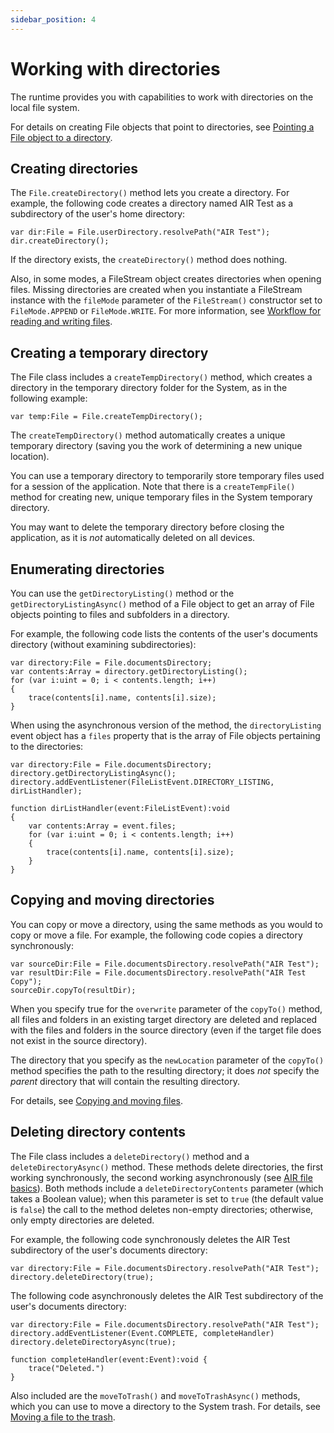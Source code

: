 ```yaml
---
sidebar_position: 4
---
```


# Working with directories

The runtime provides you with capabilities to work with directories on the local
file system.

For details on creating File objects that point to directories, see
[Pointing a File object to a directory](./working-with-file-objects-in-air.md#pointing-a-file-object-to-a-directory).

## Creating directories

The `File.createDirectory()` method lets you create a directory. For example,
the following code creates a directory named AIR Test as a subdirectory of the
user's home directory:

    var dir:File = File.userDirectory.resolvePath("AIR Test");
    dir.createDirectory();

If the directory exists, the `createDirectory()` method does nothing.

Also, in some modes, a FileStream object creates directories when opening files.
Missing directories are created when you instantiate a FileStream instance with
the `fileMode` parameter of the `FileStream()` constructor set to
`FileMode.APPEND` or `FileMode.WRITE`. For more information, see
[Workflow for reading and writing files](./reading-and-writing-files/workflow-for-reading-and-writing-files.md).

## Creating a temporary directory

The File class includes a `createTempDirectory()` method, which creates a
directory in the temporary directory folder for the System, as in the following
example:

    var temp:File = File.createTempDirectory();

The `createTempDirectory()` method automatically creates a unique temporary
directory (saving you the work of determining a new unique location).

You can use a temporary directory to temporarily store temporary files used for
a session of the application. Note that there is a `createTempFile()` method for
creating new, unique temporary files in the System temporary directory.

You may want to delete the temporary directory before closing the application,
as it is _not_ automatically deleted on all devices.

## Enumerating directories

You can use the `getDirectoryListing()` method or the
`getDirectoryListingAsync()` method of a File object to get an array of File
objects pointing to files and subfolders in a directory.

For example, the following code lists the contents of the user's documents
directory (without examining subdirectories):

    var directory:File = File.documentsDirectory;
    var contents:Array = directory.getDirectoryListing();
    for (var i:uint = 0; i < contents.length; i++)
    {
    	trace(contents[i].name, contents[i].size);
    }

When using the asynchronous version of the method, the `directoryListing` event
object has a `files` property that is the array of File objects pertaining to
the directories:

    var directory:File = File.documentsDirectory;
    directory.getDirectoryListingAsync();
    directory.addEventListener(FileListEvent.DIRECTORY_LISTING, dirListHandler);

    function dirListHandler(event:FileListEvent):void
    {
    	var contents:Array = event.files;
    	for (var i:uint = 0; i < contents.length; i++)
    	{
    		trace(contents[i].name, contents[i].size);
    	}
    }

## Copying and moving directories

You can copy or move a directory, using the same methods as you would to copy or
move a file. For example, the following code copies a directory synchronously:

    var sourceDir:File = File.documentsDirectory.resolvePath("AIR Test");
    var resultDir:File = File.documentsDirectory.resolvePath("AIR Test Copy");
    sourceDir.copyTo(resultDir);

When you specify true for the `overwrite` parameter of the `copyTo()` method,
all files and folders in an existing target directory are deleted and replaced
with the files and folders in the source directory (even if the target file does
not exist in the source directory).

The directory that you specify as the `newLocation` parameter of the `copyTo()`
method specifies the path to the resulting directory; it does _not_ specify the
_parent_ directory that will contain the resulting directory.

For details, see
[Copying and moving files](./working-with-files.md#copying-and-moving-files).

## Deleting directory contents

The File class includes a `deleteDirectory()` method and a
`deleteDirectoryAsync()` method. These methods delete directories, the first
working synchronously, the second working asynchronously (see
[AIR file basics](./air-file-basics.md)). Both methods include a
`deleteDirectoryContents` parameter (which takes a Boolean value); when this
parameter is set to `true` (the default value is `false`) the call to the method
deletes non-empty directories; otherwise, only empty directories are deleted.

For example, the following code synchronously deletes the AIR Test subdirectory
of the user's documents directory:

    var directory:File = File.documentsDirectory.resolvePath("AIR Test");
    directory.deleteDirectory(true);

The following code asynchronously deletes the AIR Test subdirectory of the
user's documents directory:

    var directory:File = File.documentsDirectory.resolvePath("AIR Test");
    directory.addEventListener(Event.COMPLETE, completeHandler)
    directory.deleteDirectoryAsync(true);

    function completeHandler(event:Event):void {
    	trace("Deleted.")
    }

Also included are the `moveToTrash()` and `moveToTrashAsync()` methods, which
you can use to move a directory to the System trash. For details, see
[Moving a file to the trash](./working-with-files.md#moving-a-file-to-the-trash).
